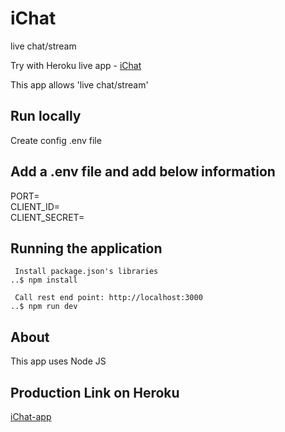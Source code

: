 # iChat
live chat/stream

Try with Heroku live app - [iChat](https://ichat-app-v1.herokuapp.com/)

This app allows 'live chat/stream'

## Run locally
Create config .env file

## Add a .env file and add below information
PORT=<br />
CLIENT_ID=<br />
CLIENT_SECRET=<br />

## Running the application
```
 Install package.json's libraries
..$ npm install

 Call rest end point: http://localhost:3000
..$ npm run dev
```

## About
This app uses Node JS

## Production Link on Heroku
[iChat-app](https://ichat-app-v1.herokuapp.com/)
